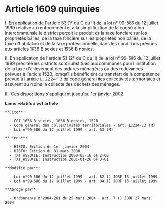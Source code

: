 # Article 1609 quinquies

I. En application de l'article 53 (1° du C du II) de la loi n° 99-586 du 12 juillet 1999 relative au renforcement et à la
simplification de la coopération intercommunale le district perçoit le produit de la taxe foncière sur les propriétés bâties,
de la taxe foncière sur les propriétés non bâties, de la taxe d'habitation et de la taxe professionnelle, dans les conditions
prévues aux articles 1636 B sexies et 1636 B nonies.

II. En application de l'article 53 (2° du C du II) de la loi n° 99-586 du 12 juillet 1999 précitée les districts sont
substitués aux communes pour l'institution de la taxe d'enlèvement des ordures ménagères ou des redevances prévues à
l'article 1520, lorsqu'ils bénéficient du transfert de la compétence prévue à l'article L. 2224-13 du code général des
collectivités territoriales et assurent au moins la collecte des déchets des ménages.

III. Ces dispositions s'appliquent jusqu'au 1er janvier 2002.

**Liens relatifs à cet article**

	**Cite**:

	  - CGI 1636 B sexies, 1636 B nonies, 1520
	  - Code général des collectivités territoriales - art. L2224-13 (M)
	  - Loi n°99-586 du 12 juillet 1999 - art. 53 (M)

	**Liens**:

	  - HISTO: Edition du 1er janvier 2004
	  - HISTO: Edition du 31 mars 2000
	  - TXT_ASSOCIE: Instruction 2000-05-16 6F-2-00
	  - TXT_ASSOCIE: Instruction 2001-01-26 6F-3-01

	**Modifié par**:

	  - Loi n°99-586 du 12 juillet 1999 - art. 82 () JORF 13 juillet 1999
	  - Loi n°99-586 du 12 juillet 1999 - art. 84 () JORF 13 juillet 1999

	**Abrogé par**:

	  - Ordonnance n°2004-281 du 25 mars 2004 - art. 7 () JORF 27 mars 2004
